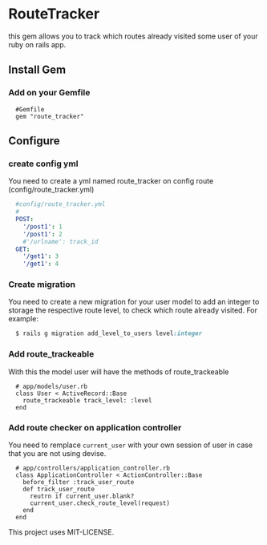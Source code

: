 RouteTracker
=====
this gem allows you to track which routes already visited some user of your ruby on rails app. 

Install Gem
--------------------
### Add on your Gemfile
```
  #Gemfile
  gem "route_tracker"
```
Configure
--------------------
### create config yml
You need to create a yml named route_tracker on config route (config/route_tracker.yml)
```yaml
  #config/route_tracker.yml
  #
  POST:
    '/post1': 1
    '/post1': 2
    #'/urlname': track_id
  GET:
    '/get1': 3
    '/get1': 4

```
### Create migration
You need to create a new migration for your user model to add an integer to storage the respective route level, to check which route already visited. For example:
```ruby
  $ rails g migration add_level_to_users level:integer
```
### Add route_trackeable
With this the model user will have the methods of route_trackeable

```
  # app/models/user.rb
  class User < ActiveRecord::Base
    route_trackeable track_level: :level
  end
```
### Add route checker on application controller
You need to remplace `current_user` with your own session of user in case that you are not using devise.
```
  # app/controllers/application_controller.rb 
  class ApplicationController < ActionController::Base
    before_filter :track_user_route
    def track_user_route
      reutrn if current_user.blank?
      current_user.check_route_level(request)
    end
  end
```

This project uses MIT-LICENSE.
